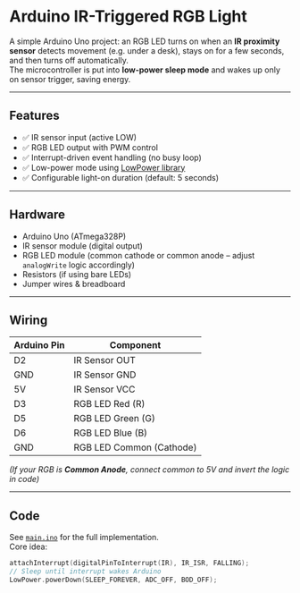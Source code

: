 # Arduino IR-Triggered RGB Light

A simple Arduino Uno project: an RGB LED turns on when an **IR proximity sensor** detects movement (e.g. under a desk), stays on for a few seconds, and then turns off automatically.  
The microcontroller is put into **low-power sleep mode** and wakes up only on sensor trigger, saving energy.

---

## Features
- ✅ IR sensor input (active LOW)  
- ✅ RGB LED output with PWM control  
- ✅ Interrupt-driven event handling (no busy loop)  
- ✅ Low-power mode using [LowPower library](https://github.com/rocketscream/Low-Power)  
- ✅ Configurable light-on duration (default: 5 seconds)

---

## Hardware
- Arduino Uno (ATmega328P)  
- IR sensor module (digital output)  
- RGB LED module (common cathode or common anode – adjust `analogWrite` logic accordingly)  
- Resistors (if using bare LEDs)  
- Jumper wires & breadboard  

---

## Wiring
| Arduino Pin | Component  |
|-------------|------------|
| D2          | IR Sensor OUT |
| GND         | IR Sensor GND |
| 5V          | IR Sensor VCC |
| D3          | RGB LED Red (R) |
| D5          | RGB LED Green (G) |
| D6          | RGB LED Blue (B) |
| GND         | RGB LED Common (Cathode) |

*(If your RGB is **Common Anode**, connect common to 5V and invert the logic in code)*

---

## Code
See [`main.ino`](main.ino) for the full implementation.  
Core idea:
```cpp
attachInterrupt(digitalPinToInterrupt(IR), IR_ISR, FALLING);
// Sleep until interrupt wakes Arduino
LowPower.powerDown(SLEEP_FOREVER, ADC_OFF, BOD_OFF);
